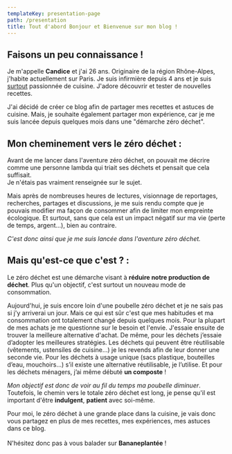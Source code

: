 ```yaml
---
templateKey: presentation-page
path: /presentation
title: Tout d'abord Bonjour et Bienvenue sur mon blog !
---
```

## Faisons un peu connaissance !

Je m'appelle **Candice** et j'ai 26 ans. Originaire de la région Rhône-Alpes, j'habite actuellement sur Paris. Je suis infirmière depuis 4 ans et je suis <u>surtout</u> passionnée de cuisine. J'adore découvrir et tester de nouvelles recettes.

J'ai décidé de créer ce blog afin de partager mes recettes et astuces de cuisine. Mais, je souhaite également partager mon expérience, car je me suis lancée depuis quelques mois dans une "démarche zéro déchet".

## Mon cheminement vers le zéro déchet :

Avant de me lancer dans l'aventure zéro déchet, on pouvait me décrire comme une personne lambda qui triait ses déchets et pensait que cela suffisait. \
Je n'étais pas vraiment renseignée sur le sujet.

Mais après de nombreuses heures de lectures, visionnage de reportages, recherches, partages et discussions, je me suis rendu compte que je pouvais modifier ma façon de consommer afin de limiter mon empreinte écologique. Et surtout, sans que cela est un impact négatif sur ma vie (perte de temps, argent...), bien au contraire.

*C'est donc ainsi que je me suis lancée dans l'aventure zéro déchet.*

## Mais qu'est-ce que c'est ? :

Le zéro déchet est une démarche visant à **réduire notre production de déchet**. Plus qu'un objectif, c'est surtout un nouveau mode de consommation.

Aujourd'hui, je suis encore loin d'une poubelle zéro déchet et je ne sais pas si j'y arriverai un jour. Mais ce qui est sûr c'est que mes habitudes et ma consommation ont totalement changé depuis quelques mois. Pour la plupart de mes achats je me questionne sur le besoin et l'envie. J'essaie ensuite de trouver la meilleure alternative d'achat. De même, pour les déchets j’essaie d’adopter les meilleures stratégies. Les déchets qui peuvent être réutilisable (vêtements, ustensiles de cuisine...) je les revends afin de leur donner une seconde vie. Pour les déchets à usage unique (sacs plastique, bouteilles d’eau, mouchoirs…) s’il existe une alternative réutilisable, je l’utilise. Et pour les déchets ménagers, j’ai même débuté **un composte** !

*Mon objectif est donc de voir au fil du temps ma poubelle diminuer*. Toutefois, le chemin vers le totale zéro déchet est long, je pense qu'il est important d'être **indulgent**, **patient** avec soi-même.

Pour moi, le zéro déchet à une grande place dans la cuisine, je vais donc vous partagez en plus de mes recettes, mes expériences, mes astuces dans ce blog. \
\
N'hésitez donc pas à vous balader sur **Bananeplantée** !